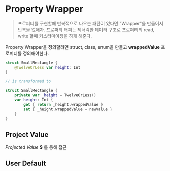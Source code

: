Property Wrapper
===

> 프로퍼티를 구현할때 반복적으로 나오는 패턴이 있다면 "Wrapper"을 만들어서 반복을 없애자. 프로퍼티 래퍼는 제너릭한 데이터 구조로 프로퍼티의 read, write 할때 커스터마이징을 하게 해준다.

Property Wrapper을 정의할려면 struct, class, enum을 만들고 **wrappedValue** 프로퍼티를 정의해야한다. 


~~~swift
struct SmallRectangle {
    @TwelveOrLess var height: Int
}

// is transformed to

struct SmallRectangle {
    private var _height = TwelveOrLess()
    var height: Int {
        get { return _height.wrappedValue }
        set { _height.wrappedValue = newValue }
    }
}
~~~

Project Value
---
*Projected Value* **$** 를 통해 접근

User Default
---

